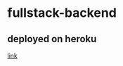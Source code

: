 # fullstack-backend

## deployed on heroku
[link](https://project-fullstack-backend.herokuapp.com/)
